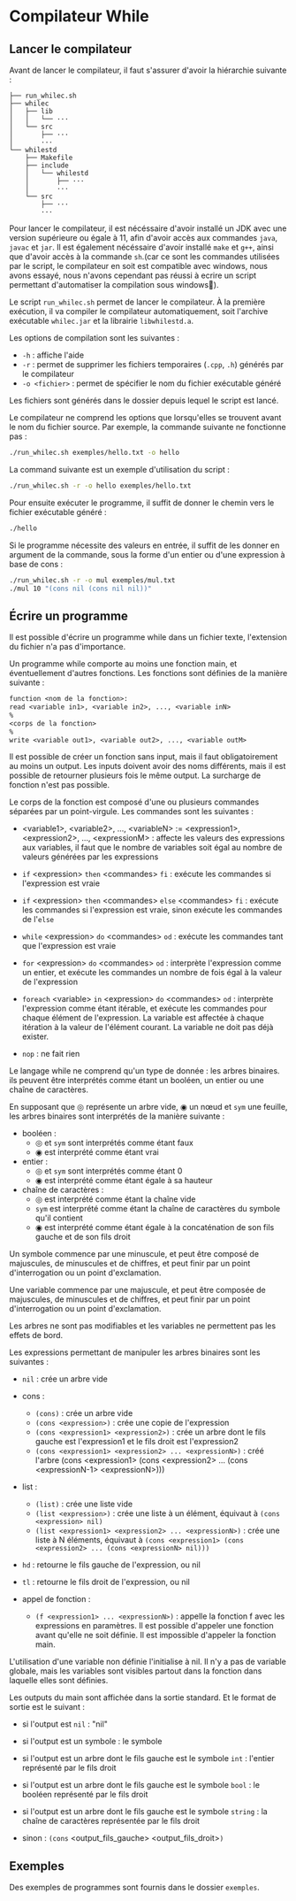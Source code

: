 # Compilateur While

## Lancer le compilateur

Avant de lancer le compilateur, il faut s'assurer d'avoir la hiérarchie suivante :

```
├── run_whilec.sh
├── whilec
│   ├── lib
│   │   └── ···
│   └── src
│       ├── ···
│       ···
└── whilestd
    ├── Makefile
    ├── include
    │   └── whilestd
    │       ├── ···
    │       ···
    └── src
        ├── ···
        ···
```

Pour lancer le compilateur, il est nécéssaire d'avoir installé un JDK avec une version supérieure ou égale à 11, afin d'avoir accès aux commandes `java`, `javac` et `jar`. Il est également nécéssaire d'avoir installé `make` et `g++`, ainsi que d'avoir accès à la commande `sh`.(car ce sont les commandes utilisées par le script, le compilateur en soit est compatible avec windows, nous avons essayé, nous n'avons cependant pas réussi à ecrire un script permettant d'automatiser la compilation sous windows🙁).

Le script `run_whilec.sh` permet de lancer le compilateur. À la première exécution, il va compiler le compilateur automatiquement, soit l'archive exécutable `whilec.jar` et la librairie `libwhilestd.a`.
    
Les options de compilation sont les suivantes :
 - `-h` : affiche l'aide
 - `-r` : permet de supprimer les fichiers temporaires (`.cpp`, `.h`) générés par le compilateur
 - `-o <fichier>` : permet de spécifier le nom du fichier exécutable généré

Les fichiers sont générés dans le dossier depuis lequel le script est lancé.

Le compilateur ne comprend les options que lorsqu'elles se trouvent avant le nom du fichier source. Par exemple, la commande suivante ne fonctionne pas :

```bash
./run_whilec.sh exemples/hello.txt -o hello
```

La command suivante est un exemple d'utilisation du script :

```bash
./run_whilec.sh -r -o hello exemples/hello.txt
```

Pour ensuite exécuter le programme, il suffit de donner le chemin vers le fichier exécutable généré :

```bash
./hello
```

Si le programme nécessite des valeurs en entrée, il suffit de les donner en argument de la commande, sous la forme d'un entier ou d'une expression à base de cons :

```bash
./run_whilec.sh -r -o mul exemples/mul.txt
./mul 10 "(cons nil (cons nil nil))"
```

## Écrire un programme

Il est possible d'écrire un programme while dans un fichier texte, l'extension du fichier n'a pas d'importance.

Un programme while comporte au moins une fonction main, et éventuellement d'autres fonctions. Les fonctions sont définies de la manière suivante :

```txt
function <nom de la fonction>:
read <variable in1>, <variable in2>, ..., <variable inN>
%
<corps de la fonction>
%
write <variable out1>, <variable out2>, ..., <variable outM>
```

Il est possible de créer un fonction sans input, mais il faut obligatoirement au moins un output. Les inputs doivent avoir des noms différents, mais il est possible de retourner plusieurs fois le même output. La surcharge de fonction n'est pas possible.

Le corps de la fonction est composé d'une ou plusieurs commandes séparées par un point-virgule. Les commandes sont les suivantes :

- \<variable1>, \<variable2>, ..., \<variableN> := \<expression1>, \<expression2>, ..., \<expressionM> : affecte les valeurs des expressions aux variables, il faut que le nombre de variables soit égal au nombre de valeurs générées par les expressions

- `if` \<expression> `then` \<commandes> `fi` : exécute les commandes si l'expression est vraie

- `if` \<expression> `then` \<commandes> `else` \<commandes> `fi` : exécute les commandes si l'expression est vraie, sinon exécute les commandes de l'`else`

- `while` \<expression> `do` \<commandes> `od` : exécute les commandes tant que l'expression est vraie

- `for` \<expression> `do` \<commandes> `od` : interprète l'expression comme un entier, et exécute les commandes un nombre de fois égal à la valeur de l'expression

- `foreach` \<variable> `in` \<expression> `do` \<commandes> `od` : interprète l'expression comme étant itérable, et exécute les commandes pour chaque élément de l'expression. La variable est affectée à chaque itération à la valeur de l'élément courant. La variable ne doit pas déjà exister.


- `nop` : ne fait rien


Le langage while ne comprend qu'un type de donnée : les arbres binaires. ils peuvent être interprétés comme étant un booléen, un entier ou une chaîne de caractères.

En supposant que ◎ représente un arbre vide, ◉ un nœud et `sym` une feuille, les arbres binaires sont interprétés de la manière suivante :

- booléen : 
    - ◎ et `sym` sont interprétés comme étant faux
    - ◉ est interprété comme étant vrai
- entier :
    - ◎ et `sym` sont interprétés comme étant 0
    - ◉ est interprété comme étant égale à sa hauteur
- chaîne de caractères :
    - ◎ est interprété comme étant la chaîne vide
    - `sym` est interprété comme étant la chaîne de caractères du symbole qu'il contient
    - ◉ est interprété comme étant égale à la concaténation de son fils gauche et de son fils droit

Un symbole commence par une minuscule, et peut être composé de majuscules, de minuscules et de chiffres, et peut finir par un point d'interrogation ou un point d'exclamation.

Une variable commence par une majuscule, et peut être composée de majuscules, de minuscules et de chiffres, et peut finir par un point d'interrogation ou un point d'exclamation.

Les arbres ne sont pas modifiables et les variables ne permettent pas les effets de bord.

Les expressions permettant de manipuler les arbres binaires sont les suivantes :

- `nil` : crée un arbre vide

- cons :
    - `(cons)` : crée un arbre vide
    - `(cons <expression>)` : crée une copie de l'expression
    - `(cons <expression1> <expression2>)` : crée un arbre dont le fils gauche est l'expression1 et le fils droit est l'expression2
    - `(cons <expression1> <expression2> ... <expressionN>)` : créé l'arbre (cons \<expression1> (cons \<expression2> ... (cons \<expressionN-1> \<expressionN>)))

- list :
    - `(list)` : crée une liste vide
    - `(list <expression>)` : crée une liste à un élément, équivaut à `(cons <expression> nil)`
    - `(list <expression1> <expression2> ... <expressionN>)` : crée une liste à N éléments, équivaut à `(cons <expression1> (cons <expression2> ... (cons <expressionN> nil)))`

- `hd` : retourne le fils gauche de l'expression, ou nil

- `tl` : retourne le fils droit de l'expression, ou nil

- appel de fonction :
    - `(f <expression1> ... <expressionN>)` : appelle la fonction f avec les expressions en paramètres. Il est possible d'appeler une fonction avant qu'elle ne soit définie. Il est impossible d'appeler la fonction main.

L'utilisation d'une variable non définie l'initialise à nil. Il n'y a pas de variable globale, mais les variables sont visibles partout dans la fonction dans laquelle elles sont définies.

Les outputs du main sont affichée dans la sortie standard. Et le format de sortie est le suivant :
 - si l'output est `nil` : "nil"

 - si l'output est un symbole : le symbole

 - si l'output est un arbre dont le fils gauche est le symbole `int` : l'entier représenté par le fils droit

 - si l'output est un arbre dont le fils gauche est le symbole `bool` : le booléen représenté par le fils droit

 - si l'output est un arbre dont le fils gauche est le symbole `string` : la chaîne de caractères représentée par le fils droit

 - sinon : `(cons` \<output_fils_gauche> \<output_fils_droit>`)`

## Exemples

Des exemples de programmes sont fournis dans le dossier `exemples`.
